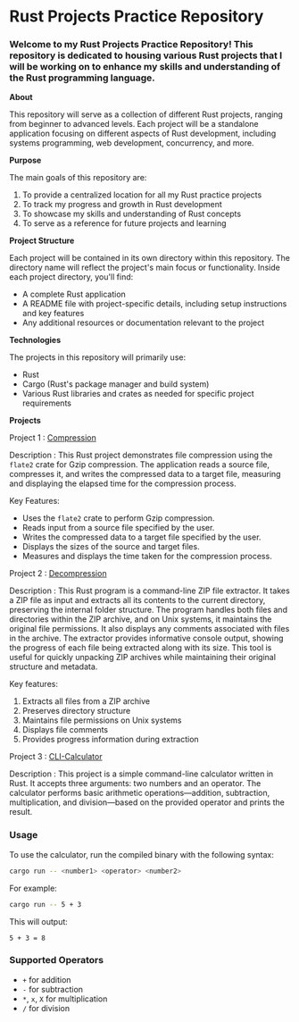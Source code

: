 # Rust Projects Practice Repository

### Welcome to my Rust Projects Practice Repository! This repository is dedicated to housing various Rust projects that I will be working on to enhance my skills and understanding of the Rust programming language.

**About**

This repository will serve as a collection of different Rust projects, ranging from beginner to advanced levels. Each project will be a standalone application focusing on different aspects of Rust development, including systems programming, web development, concurrency, and more.

**Purpose**

The main goals of this repository are:

1. To provide a centralized location for all my Rust practice projects
2. To track my progress and growth in Rust development
3. To showcase my skills and understanding of Rust concepts
4. To serve as a reference for future projects and learning

**Project Structure**

Each project will be contained in its own directory within this repository. The directory name will reflect the project's main focus or functionality. Inside each project directory, you'll find:

- A complete Rust application
- A README file with project-specific details, including setup instructions and key features
- Any additional resources or documentation relevant to the project

**Technologies**

The projects in this repository will primarily use:

- Rust
- Cargo (Rust's package manager and build system)
- Various Rust libraries and crates as needed for specific project requirements

**Projects**

Project 1 : [Compression](https://github.com/vasanthgx/compress_project)

Description : This Rust project demonstrates file compression using the `flate2` crate for Gzip compression. The application reads a source file, compresses it, and writes the compressed data to a target file, measuring and displaying the elapsed time for the compression process.

Key Features:

- Uses the `flate2` crate to perform Gzip compression.
- Reads input from a source file specified by the user.
- Writes the compressed data to a target file specified by the user.
- Displays the sizes of the source and target files.
- Measures and displays the time taken for the compression process.



Project 2 : [Decompression](https://github.com/vasanthgx/decompress_project)

Description : This Rust program is a command-line ZIP file extractor. It takes a ZIP file as input and extracts all its contents to the current directory, preserving the internal folder structure. The program handles both files and directories within the ZIP archive, and on Unix systems, it maintains the original file permissions. It also displays any comments associated with files in the archive. The extractor provides informative console output, showing the progress of each file being extracted along with its size. This tool is useful for quickly unpacking ZIP archives while maintaining their original structure and metadata.

Key features:
1. Extracts all files from a ZIP archive
2. Preserves directory structure
3. Maintains file permissions on Unix systems
4. Displays file comments
5. Provides progress information during extraction


Project 3 : [CLI-Calculator](https://github.com/vasanthgx/cli-calculator-rust)

Description : This project is a simple command-line calculator written in Rust. It accepts three arguments: two numbers and an operator. The calculator performs basic arithmetic operations—addition, subtraction, multiplication, and division—based on the provided operator and prints the result.

### Usage

To use the calculator, run the compiled binary with the following syntax:

```sh
cargo run -- <number1> <operator> <number2>
```

For example:

```sh
cargo run -- 5 + 3
```

This will output:

```
5 + 3 = 8
```

### Supported Operators

- `+` for addition
- `-` for subtraction
- `*`, `x`, `X` for multiplication
- `/` for division

